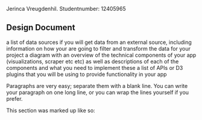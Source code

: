 Jerinca Vreugdenhil. 
Studentnumber: 12405965

## Design Document

a list of data sources if you will get data from an external source, including information on how your are going to filter and transform the data for your project
a diagram with an overview of the technical components of your app (visualizations, scraper etc etc)
as well as descriptions of each of the components and what you need to implement these
a list of APIs or D3 plugins that you will be using to provide functionality in your app

Paragraphs are very easy; separate them with a blank line. You can write your paragraph on one long line,
or you can
wrap the lines yourself
if you prefer.

This section was marked up like so: